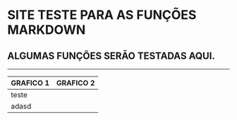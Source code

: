 # SITE TESTE PARA AS FUNÇÕES MARKDOWN
## ALGUMAS FUNÇÕES SERÃO TESTADAS AQUI.
-----------

GRAFICO 1| GRAFICO 2
-----------  | -------
teste |
adasd |